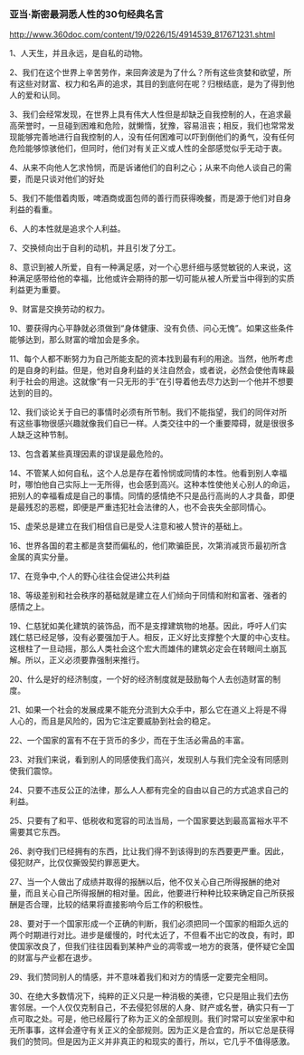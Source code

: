 ### 亚当·斯密最洞悉人性的30句经典名言
http://www.360doc.com/content/19/0226/15/4914539_817671231.shtml

1、人天生，并且永远，是自私的动物。

2、我们在这个世界上辛苦劳作，来回奔波是为了什么？所有这些贪婪和欲望，所有这些对财富、权力和名声的追求，其目的到底何在呢？归根结底，是为了得到他人的爱和认同。

3、我们会经常发现，在世界上具有伟大人性但是却缺乏自我控制的人，在追求最高荣誉时，一旦碰到困难和危险，就懒惰，犹豫，容易沮丧；相反，我们也常常发现能够完善地进行自我控制的人，没有任何困难可以吓到倒他们的勇气，没有任何危险能够惊骇他们，但同时，他们对有关正义或人性的全部感觉似乎无动于衷。

4、从来不向他人乞求怜悯，而是诉诸他们的自利之心；从来不向他人谈自己的需要，而是只谈对他们的好处

5、我们不能借着肉贩，啤酒商或面包师的善行而获得晚餐，而是源于他们对自身利益的看重。

6、人的本性就是追求个人利益。

7、交换倾向出于自利的动机，并且引发了分工。

8、意识到被人所爱，自有一种满足感，对一个心思纤细与感觉敏锐的人来说，这种满足感带给他的幸福，比他或许会期待的那一切可能从被人所爱当中得到的实质利益更为重要。

9、财富是交换劳动的权力。

10、要获得内心平静就必须做到“身体健康、没有负债、问心无愧”。如果这些条件能够达到，那么财富的增加会是多余。

11、每个人都不断努力为自己所能支配的资本找到最有利的用途。当然，他所考虑的是自身的利益。但是，他对自身利益的关注自然会，或者说，必然会使他青睐最利于社会的用途。这就像“有一只无形的手”在引导着他去尽力达到一个他并不想要达到的目的。

12、我们谈论关于自已的事情时必须有所节制。我们不能指望，我们的同伴对所有这些事物很感兴趣就像我们自已一样。人类交往中的一个重要障碍，就是很很多人缺乏这种节制。

13、包含着某些真理因素的谬误是最危险的。

14、不管某人如何自私，这个人总是存在着怜悯或同情的本性。他看到别人幸福时，哪怕他自己实际上一无所得，也会感到高兴。这种本性使他关心别人的命运，把别人的幸福看成是自己的事情。同情的感情绝不只是品行高尚的人才具备，即便是最残忍的恶棍，即便是严重违犯社会法律的人，也不会丧失全部同情心。

15、虚荣总是建立在我们相信自已是受人注意和被人赞许的基础上。

16、世界各国的君主都是贪婪而偏私的，他们欺骗臣民，次第消减货币最初所含金属的真实分量。

17、在竞争中,个人的野心往往会促进公共利益

18、等级差别和社会秩序的基础就是建立在人们倾向于同情和附和富者、强者的感情之上。

19、仁慈犹如美化建筑的装饰品，而不是支撑建筑物的地基。因此，呼吁人们实践仁慈已经足够，没有必要强加于人。相反，正义好比支撑整个大厦的中心支柱。这根柱了一旦动摇，那么人类社会这个宏大而雄伟的建筑必定会在转眼间土崩瓦解。所以，正义必须要靠强制来推行。

20、什么是好的经济制度，一个好的经济制度就是鼓励每个人去创造财富的制度。

21、如果一个社会的发展成果不能充分流到大众手中，那么它在道义上将是不得人心的，而且是风险的，因为它注定要威胁到社会的稳定。

22、一个国家的富有不在于货币的多少，而在于生活必需品的丰富。

23、对我们来说，看到别人的同感使我们高兴，发现别人与我们完全没有同感则使我们震惊。

24、只要不违反公正的法律，那么人人都有完全的自由以自己的方式追求自己的利益。

25、只要有了和平、低税收和宽容的司法当局，一个国家要达到最高富裕水平不需要其它东西。

26、剥夺我们已经拥有的东西，比让我们得不到该得到的东西要更严重。因此，侵犯财产，比仅仅撕毁契约罪恶更大。

27、当一个人做出了成绩并取得的报酬以后，他不仅关心自己所得报酬的绝对量，而且关心自己所得报酬的相对量。因此，他要进行种种比较来确定自己所获报酬是否合理，比较的结果将直接影响今后工作的积极性。

28、要对于一个国家形成一个正确的判断，我们必须把同一个国家的相距久远的两个时期进行对比。进步是缓慢的，时代太近了，不但看不出它的改良，有时，即使国家改良了，但我们往往因看到某种产业的凋零或一地方的衰落，便怀疑它全国的财富与产业都在退步。

29、我们赞同别人的情感，并不意味着我们和对方的情感一定要完全相同。

30、在绝大多数情况下，纯粹的正义只是一种消极的美德，它只是阻止我们去伤害邻居。一个人仅仅克制自己，不去侵犯邻居的人身、财产或名誉，确实只有一丁点可取之处。可是，他已经履行了称为正义的全部规则。我们时常可以安坐家中和无所事事，这样会遵守有关正义的全部规则。因为正义是合宜的，所以它总是获得我们的赞同。但是因为正义并非真正的和现实的善行，所以，它几乎不值得感激。
